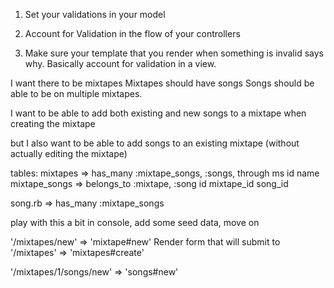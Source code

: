 1. Set your validations in your model

2. Account for Validation in the flow of your controllers

3. Make sure your template that you render when something is invalid says why. Basically account for validation in a view.


I want there to be mixtapes
Mixtapes should have songs
Songs should be able to be on multiple mixtapes.

I want to be able to add both existing and new songs to a mixtape when creating the mixtape

but I also want to be able to add songs to an existing mixtape (without actually editing the mixtape)

tables:
  mixtapes => has_many :mixtape_songs, :songs, through ms
    id          name
  mixtape_songs => belongs_to :mixtape, :song
    id          mixtape_id        song_id

  song.rb => has_many :mixtape_songs

  play with this a bit in console, add some seed data, move on

  '/mixtapes/new' => 'mixtape#new'
  Render form that will submit to '/mixtapes' => 'mixtapes#create'

  '/mixtapes/1/songs/new' => 'songs#new'

